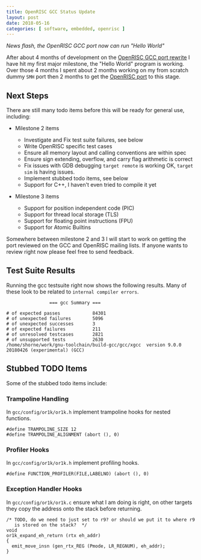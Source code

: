 ```yaml
---
title: OpenRISC GCC Status Update
layout: post
date: 2018-05-16
categories: [ software, embedded, openrisc ]
---
```


*News flash, the OpenRISC GCC port now can run "Hello World"*

After about 4 months of development on the [OpenRISC GCC port rewrite](/software/embedded/openrisc/2018/02/03/openrisc_gcc_rewrite.html)
I have hit my first major milestone, the "Hello World" program is working.  Over those
4 months I spent about 2 months working on my from scratch dummy `SMH` port
then 2 months to get the [OpenRISC port](https://github.com/stffrdhrn/gcc/tree/or1k-port)
to this stage.

## Next Steps

There are still many todo items before this will be ready for general use, including:

- Milestone 2 items
  - Investigate and Fix test suite failures, see below
  - Write OpenRISC specific test cases
  - Ensure all memory layout and calling conventions are within spec
  - Ensure sign extending, overflow, and carry flag arithmetic is correct
  - Fix issues with GDB debugging `target remote` is working OK, `target sim` is having issues.
  - Implement stubbed todo items, see below
  - Support for C++, I haven't even tried to compile it yet

- Milestone 3 items
  - Support for position independent code (PIC)
  - Support for thread local storage (TLS)
  - Support for floating point instructions (FPU)
  - Support for Atomic Builtins

Somewhere between milestone 2 and 3 I will start to work on getting the port
reviewed on the GCC and OpenRISC mailing lists.  If anyone wants to review right
now please feel free to send feedback.

## Test Suite Results

Running the gcc testsuite right now shows the following results.  Many of these
look to be related to `internal compiler errors`.

```
                === gcc Summary ===

# of expected passes            84301
# of unexpected failures        5096
# of unexpected successes       3
# of expected failures          211
# of unresolved testcases       2821
# of unsupported tests          2630
/home/shorne/work/gnu-toolchain/build-gcc/gcc/xgcc  version 9.0.0 20180426 (experimental) (GCC)
```

## Stubbed TODO Items

Some of the stubbed todo items include:

### Trampoline Handling

In `gcc/config/or1k/or1k.h` implement trampoline hooks for nested functions.

```
#define TRAMPOLINE_SIZE 12
#define TRAMPOLINE_ALIGNMENT (abort (), 0)
```

### Profiler Hooks

In `gcc/config/or1k/or1k.h` implement profiling hooks.

```
#define FUNCTION_PROFILER(FILE,LABELNO) (abort (), 0)
```

### Exception Handler Hooks

In `gcc/config/or1k/or1k.c` ensure what I am doing is right, on other targets
they copy the address onto the stack before returning.

```
/* TODO, do we need to just set to r9? or should we put it to where r9
   is stored on the stack?  */
void
or1k_expand_eh_return (rtx eh_addr)
{
  emit_move_insn (gen_rtx_REG (Pmode, LR_REGNUM), eh_addr);
}
```
